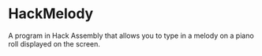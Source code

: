 # HackMelody
A program in Hack Assembly that allows you to type in a melody on a piano roll displayed on the screen.

